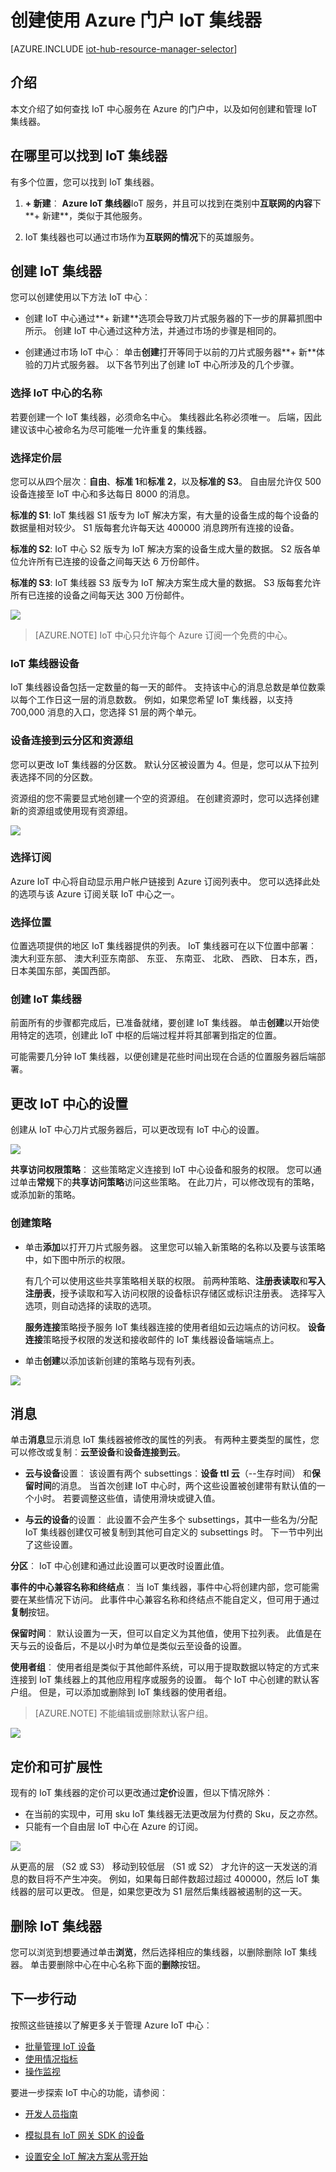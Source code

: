 <properties
     pageTitle="使用 Azure 门户创建 IoT 中心 |Microsoft Azure"
     description="简要介绍了如何创建和管理 Azure IoT 集线器通过 Azure 门户"
     services="iot-hub"
     documentationCenter=""
     authors="dominicbetts"
     manager="timlt"
     editor=""/>

<tags
     ms.service="iot-hub"
     ms.devlang="na"
     ms.topic="article"
     ms.tgt_pltfrm="na"
     ms.workload="na"
     ms.date="09/30/2016"
     ms.author="dobett"/>

# <a name="create-an-iot-hub-using-the-azure-portal"></a>创建使用 Azure 门户 IoT 集线器

[AZURE.INCLUDE [iot-hub-resource-manager-selector](../../includes/iot-hub-resource-manager-selector.md)]


## <a name="introduction"></a>介绍

本文介绍了如何查找 IoT 中心服务在 Azure 的门户中，以及如何创建和管理 IoT 集线器。

## <a name="where-to-find-iot-hubs"></a>在哪里可以找到 IoT 集线器

有多个位置，您可以找到 IoT 集线器。

1. **+ 新建**︰ **Azure IoT 集线器**IoT 服务，并且可以找到在类别中**互联网的内容**下**+ 新建**，类似于其他服务。

2. IoT 集线器也可以通过市场作为**互联网的情况**下的英雄服务。

## <a name="create-an-iot-hub"></a>创建 IoT 集线器

您可以创建使用以下方法 IoT 中心︰

- 创建 IoT 中心通过**+ 新建**选项会导致刀片式服务器的下一步的屏幕抓图中所示。 创建 IoT 中心通过这种方法，并通过市场的步骤是相同的。

- 创建通过市场 IoT 中心︰ 单击**创建**打开等同于以前的刀片式服务器**+ 新**体验的刀片式服务器。 以下各节列出了创建 IoT 中心所涉及的几个步骤。

### <a name="choose-the-name-of-the-iot-hub"></a>选择 IoT 中心的名称

若要创建一个 IoT 集线器，必须命名中心。 集线器此名称必须唯一。 后端，因此建议该中心被命名为尽可能唯一允许重复的集线器。

### <a name="choose-the-pricing-tier"></a>选择定价层

您可以从四个层次︰**自由**、**标准 1**和**标准 2**，以及**标准的 S3**。 自由层允许仅 500 设备连接至 IoT 中心和多达每日 8000 的消息。

**标准的 S1**: IoT 集线器 S1 版专为 IoT 解决方案，有大量的设备生成的每个设备的数据量相对较少。 S1 版每套允许每天达 400000 消息跨所有连接的设备。

**标准的 S2**: IoT 中心 S2 版专为 IoT 解决方案的设备生成大量的数据。 S2 版各单位允许所有已连接的设备之间每天达 6 万份邮件。

**标准的 S3**: IoT 集线器 S3 版专为 IoT 解决方案生成大量的数据。 S3 版每套允许所有已连接的设备之间每天达 300 万份邮件。

![][4]

> [AZURE.NOTE] IoT 中心只允许每个 Azure 订阅一个免费的中心。

### <a name="iot-hub-units"></a>IoT 集线器设备

IoT 集线器设备包括一定数量的每一天的邮件。 支持该中心的消息总数是单位数乘以每个工作日这一层的消息数数。 例如，如果您希望 IoT 集线器，以支持 700,000 消息的入口，您选择 S1 层的两个单元。

### <a name="device-to-cloud-partitions-and-resource-group"></a>设备连接到云分区和资源组

您可以更改 IoT 集线器的分区数。 默认分区被设置为 4。但是，您可以从下拉列表选择不同的分区数。

资源组的您不需要显式地创建一个空的资源组。 在创建资源时，您可以选择创建新的资源组或使用现有资源组。

![][5]

### <a name="choose-subscriptions"></a>选择订阅

Azure IoT 中心将自动显示用户帐户链接到 Azure 订阅列表中。 您可以选择此处的选项与该 Azure 订阅关联 IoT 中心之一。

### <a name="choose-the-location"></a>选择位置

位置选项提供的地区 IoT 集线器提供的列表。 IoT 集线器可在以下位置中部署︰ 澳大利亚东部、 澳大利亚东南部、 东亚、 东南亚、 北欧、 西欧、 日本东，西，日本美国东部，美国西部。

### <a name="create-the-iot-hub"></a>创建 IoT 集线器

前面所有的步骤都完成后，已准备就绪，要创建 IoT 集线器。 单击**创建**以开始使用特定的选项，创建此 IoT 中枢的后端过程并将其部署到指定的位置。

可能需要几分钟 IoT 集线器，以便创建是花些时间出现在合适的位置服务器后端部署。

## <a name="change-the-settings-of-the-iot-hub"></a>更改 IoT 中心的设置

创建从 IoT 中心刀片式服务器后，可以更改现有 IoT 中心的设置。

![][8]

**共享访问权限策略**︰ 这些策略定义连接到 IoT 中心设备和服务的权限。 您可以通过单击**常规**下的**共享访问策略**访问这些策略。 在此刀片，可以修改现有的策略，或添加新的策略。

### <a name="create-a-policy"></a>创建策略

- 单击**添加**以打开刀片式服务器。 这里您可以输入新策略的名称以及要与该策略中，如下图中所示的权限。

    有几个可以使用这些共享策略相关联的权限。 前两种策略、**注册表读取**和**写入注册表**，授予读取和写入访问权限的设备标识存储区或标识注册表。 选择写入选项，则自动选择的读取的选项。

    **服务连接**策略授予服务 IoT 集线器连接的使用者组如云边端点的访问权。 **设备连接**策略授予权限的发送和接收邮件的 IoT 集线器设备端端点上。

- 单击**创建**以添加该新创建的策略与现有列表。

![][10]

## <a name="messaging"></a>消息

单击**消息**显示消息 IoT 集线器被修改的属性的列表。 有两种主要类型的属性，您可以修改或复制︰**云至设备**和**设备连接到云**。

- **云与设备**设置︰ 该设置有两个 subsettings︰**设备 ttl 云**（--生存时间） 和**保留时间**的消息。 当首次创建 IoT 中心时，两个这些设置被创建带有默认值的一个小时。 若要调整这些值，请使用滑块或键入值。

- **与云的设备**的设置︰ 此设置不会产生多个 subsettings，其中一些名为/分配 IoT 集线器创建仅可被复制到其他可自定义的 subsettings 时。 下一节中列出了这些设置。

**分区**︰ IoT 中心创建和通过此设置可以更改时设置此值。

**事件的中心兼容名称和终结点**︰ 当 IoT 集线器，事件中心将创建内部，您可能需要在某些情况下访问。 此事件中心兼容名称和终结点不能自定义，但可用于通过**复制**按钮。

**保留时间**︰ 默认设置为一天，但可以自定义为其他值，使用下拉列表。 此值是在天与云的设备后，不是以小时为单位是类似云至设备的设置。

**使用者组**︰ 使用者组是类似于其他邮件系统，可以用于提取数据以特定的方式来连接到 IoT 集线器上的其他应用程序或服务的设置。 每个 IoT 中心创建的默认客户组。 但是，可以添加或删除到 IoT 集线器的使用者组。

> [AZURE.NOTE] 不能编辑或删除默认客户组。

![][11]

## <a name="pricing-and-scale"></a>定价和可扩展性

现有的 IoT 集线器的定价可以更改通过**定价**设置，但以下情况除外︰

- 在当前的实现中，可用 sku IoT 集线器无法更改层为付费的 Sku，反之亦然。
- 只能有一个自由层 IoT 中心在 Azure 的订阅。

![][12]

从更高的层 （S2 或 S3） 移动到较低层 （S1 或 S2） 才允许的这一天发送的消息的数目将不产生冲突。 例如，如果每日邮件数超过超过 400000，然后 IoT 集线器的层可以更改。 但是，如果您更改为 S1 层然后集线器被遏制的这一天。

## <a name="delete-the-iot-hub"></a>删除 IoT 集线器

您可以浏览到想要通过单击**浏览**，然后选择相应的集线器，以删除删除 IoT 集线器。 单击要删除中心在中心名称下面的**删除**按钮。

## <a name="next-steps"></a>下一步行动

按照这些链接以了解更多关于管理 Azure IoT 中心︰

- [批量管理 IoT 设备][lnk-bulk]
- [使用情况指标][lnk-metrics]
- [操作监视][lnk-monitor]

要进一步探索 IoT 中心的功能，请参阅︰

- [开发人员指南][lnk-devguide]
- [模拟具有 IoT 网关 SDK 的设备][lnk-gateway]
- [设置安全 IoT 解决方案从零开始][lnk-securing]


  [4]: ./media/iot-hub-create-through-portal/create-iothub.png
  [5]: ./media/iot-hub-create-through-portal/location1.png
  [8]: ./media/iot-hub-create-through-portal/portal-settings.png
  [10]: ./media/iot-hub-create-through-portal/shared-access-policies.png
  [11]: ./media/iot-hub-create-through-portal/messaging-settings.png
  [12]: ./media/iot-hub-create-through-portal/pricing-error.png

[lnk-bulk]: iot-hub-bulk-identity-mgmt.md
[lnk-metrics]: iot-hub-metrics.md
[lnk-monitor]: iot-hub-operations-monitoring.md

[lnk-devguide]: iot-hub-devguide.md
[lnk-gateway]: iot-hub-linux-gateway-sdk-simulated-device.md
[lnk-securing]: iot-hub-security-ground-up.md